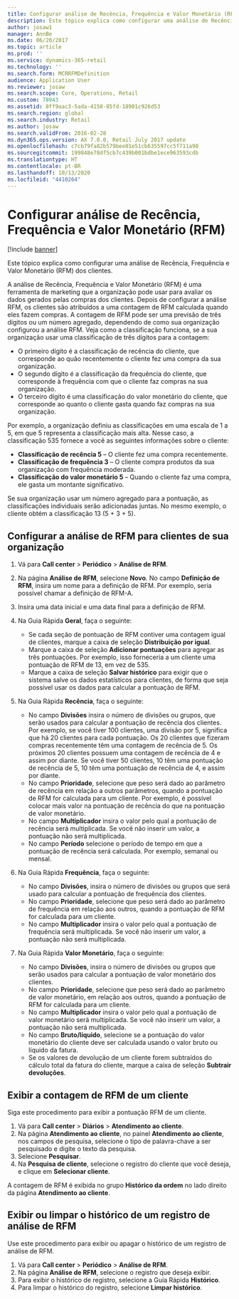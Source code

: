 ```yaml
---
title: Configurar análise de Recência, Frequência e Valor Monetário (RFM)
description: Este tópico explica como configurar uma análise de Recência, Frequência e Valor Monetário (RFM) dos clientes.
author: josaw1
manager: AnnBe
ms.date: 06/20/2017
ms.topic: article
ms.prod: ''
ms.service: dynamics-365-retail
ms.technology: ''
ms.search.form: MCRRFMDefinition
audience: Application User
ms.reviewer: josaw
ms.search.scope: Core, Operations, Retail
ms.custom: 78943
ms.assetid: 8ff9aac3-5ada-4150-85fd-18901c926d53
ms.search.region: global
ms.search.industry: Retail
ms.author: josaw
ms.search.validFrom: 2016-02-28
ms.dyn365.ops.version: AX 7.0.0, Retail July 2017 update
ms.openlocfilehash: c7cb79fa82b579bee01e51cb635597cc5f711a98
ms.sourcegitcommit: 199848e78df5cb7c439b001bdbe1ece963593cdb
ms.translationtype: HT
ms.contentlocale: pt-BR
ms.lasthandoff: 10/13/2020
ms.locfileid: "4410264"
---
```

# <a name="set-up-recency-frequency-and-monetary-rfm-analysis"></a>Configurar análise de Recência, Frequência e Valor Monetário (RFM)

[!include [banner](includes/banner.md)]

Este tópico explica como configurar uma análise de Recência, Frequência e Valor Monetário (RFM) dos clientes.

A análise de Recência, Frequência e Valor Monetário (RFM) é uma ferramenta de marketing que a organização pode usar para avaliar os dados gerados pelas compras dos clientes. Depois de configurar a análise RFM, os clientes são atribuídos a uma contagem de RFM calculada quando eles fazem compras. A contagem de RFM pode ser uma previsão de três dígitos ou um número agregado, dependendo de como sua organização configurou a análise RFM. Veja como a classificação funciona, se a sua organização usar uma classificação de três dígitos para a contagem:

- O primeiro dígito é a classificação de recência do cliente, que corresponde ao quão recentemente o cliente fez uma compra da sua organização.
- O segundo dígito é a classificação da frequência do cliente, que corresponde à frequência com que o cliente faz compras na sua organização.
- O terceiro dígito é uma classificação do valor monetário do cliente, que corresponde ao quanto o cliente gasta quando faz compras na sua organização.

Por exemplo, a organização definiu as classificações em uma escala de 1 a 5, em que 5 representa a classificação mais alta. Nesse caso, a classificação 535 fornece a você as seguintes informações sobre o cliente:

- **Classificação de recência 5** – O cliente fez uma compra recentemente.
- **Classificação de frequência 3** – O cliente compra produtos da sua organização com frequência moderada.
- **Classificação do valor monetário 5** – Quando o cliente faz uma compra, ele gasta um montante significativo.

Se sua organização usar um número agregado para a pontuação, as classificações individuais serão adicionadas juntas. No mesmo exemplo, o cliente obtém a classificação 13 (5 + 3 + 5).

## <a name="set-up-rfm-analysis-for-the-customers-in-your-organization"></a>Configurar a análise de RFM para clientes de sua organização

1. Vá para **Call center** \> **Periódico** \> **Análise de RFM**.
2. Na página **Análise de RFM**, selecione **Novo**. No campo **Definição de RFM**, insira um nome para a definição de RFM. Por exemplo, seria possível chamar a definição de RFM-A.
3. Insira uma data inicial e uma data final para a definição de RFM.
4. Na Guia Rápida **Geral**, faça o seguinte:

    - Se cada seção de pontuação de RFM contiver uma contagem igual de clientes, marque a caixa de seleção **Distribuição por igual**.
    - Marque a caixa de seleção **Adicionar pontuações** para agregar as três pontuações. Por exemplo, isso forneceria a um cliente uma pontuação de RFM de 13, em vez de 535.
    - Marque a caixa de seleção **Salvar histórico** para exigir que o sistema salve os dados estatísticos para clientes, de forma que seja possível usar os dados para calcular a pontuação de RFM.

5. Na Guia Rápida **Recência**, faça o seguinte:

    - No campo **Divisões** insira o número de divisões ou grupos, que serão usados para calcular a pontuação de recência dos clientes. Por exemplo, se você tiver 100 clientes, uma divisão por 5, significa que há 20 clientes para cada pontuação. Os 20 clientes que fizeram compras recentemente têm uma contagem de recência de 5. Os próximos 20 clientes possuem uma contagem de recência de 4 e assim por diante. Se você tiver 50 clientes, 10 têm uma pontuação de recência de 5, 10 têm uma pontuação de recência de 4, e assim por diante.
    - No campo **Prioridade**, selecione que peso será dado ao parâmetro de recência em relação a outros parâmetros, quando a pontuação de RFM for calculada para um cliente. Por exemplo, é possível colocar mais valor na pontuação de recência do que na pontuação de valor monetário.
    - No campo **Multiplicador** insira o valor pelo qual a pontuação de recência será multiplicada. Se você não inserir um valor, a pontuação não será multiplicada.
    - No campo **Período** selecione o período de tempo em que a pontuação de recência será calculada. Por exemplo, semanal ou mensal.

6. Na Guia Rápida **Frequência**, faça o seguinte:

    - No campo **Divisões**, insira o número de divisões ou grupos que será usado para calcular a pontuação de frequência dos clientes.
    - No campo **Prioridade**, selecione que peso será dado ao parâmetro de frequência em relação aos outros, quando a pontuação de RFM for calculada para um cliente.
    - No campo **Multiplicador** insira o valor pelo qual a pontuação de frequência será multiplicada. Se você não inserir um valor, a pontuação não será multiplicada.

7. Na Guia Rápida **Valor Monetário**, faça o seguinte:

    - No campo **Divisões**, insira o número de divisões ou grupos que serão usados para calcular a pontuação de valor monetário dos clientes.
    - No campo **Prioridade**, selecione que peso será dado ao parâmetro de valor monetário, em relação aos outros, quando a pontuação de RFM for calculada para um cliente.
    - No campo **Multiplicador** insira o valor pelo qual a pontuação de valor monetário será multiplicada. Se você não inserir um valor, a pontuação não será multiplicada.
    - No campo **Bruto/líquido**, selecione se a pontuação do valor monetário do cliente deve ser calculada usando o valor bruto ou líquido da fatura.
    - Se os valores de devolução de um cliente forem subtraídos do cálculo total da fatura do cliente, marque a caixa de seleção **Subtrair devoluções**.

## <a name="view-a-customers-rfm-score"></a>Exibir a contagem de RFM de um cliente

Siga este procedimento para exibir a pontuação RFM de um cliente.

1. Vá para **Call center** \> **Diários** \> **Atendimento ao cliente**.
2. Na página **Atendimento ao cliente**, no painel **Atendimento ao cliente**, nos campos de pesquisa, selecione o tipo de palavra-chave a ser pesquisado e digite o texto da pesquisa.
3. Selecione **Pesquisar**.
4. Na **Pesquisa de cliente**, selecione o registro do cliente que você deseja, e clique em **Selecionar cliente**.

A contagem de RFM é exibida no grupo **Histórico da ordem** no lado direito da página **Atendimento ao cliente**.

## <a name="view-or-clear-the-history-of-an-rfm-analysis-record"></a>Exibir ou limpar o histórico de um registro de análise de RFM

Use este procedimento para exibir ou apagar o histórico de um registro de análise de RFM.

1. Vá para **Call center** \> **Periódico** \> **Análise de RFM**.
2. Na página **Análise de RFM**, selecione o registro que deseja exibir.
3. Para exibir o histórico de registro, selecione a Guia Rápida **Histórico**.
4. Para limpar o histórico do registro, selecione **Limpar histórico**.
